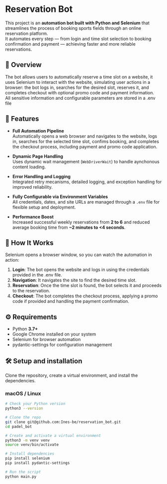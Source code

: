 # Reservation Bot

This project is an **automation bot built with Python and Selenium** that streamlines the process of booking sports fields through an online reservation platform.  
It automates every step — from login and time slot selection to booking confirmation and payment — achieving faster and more reliable reservations.

## 🤖 Overview
The bot allows users to automatically reserve a time slot on a website, it uses Selenium to interact with the website, simulating user actions in a browser: the bot logs in, searches for the desired slot, reserves it, and completes checkout with optional promo code and payment information.  
All sensitive information and configurable parameters are stored in a .env file

## 🚀 Features
- **Full Automation Pipeline**  
Automatically opens a web browser and navigates to the website, logs in, searches for the selected time slot, confims booking, and completes the checkout process, including payment and promo code application.

- **Dynamic Page Handling**  
Uses dynamic wait management (`WebDriverWait`) to handle aynchonous content loading.

- **Error Handling and Logging**  
Integrated retry mecanisms, detailed logging, and exception handling for improved reliability.

- **Fully Configurable via Environment Variables**  
All credentials, dates, and site URLs are managed through a `.env` file for flexible setup and deployment.

- **Performance Boost**  
  Increased successful weekly reservations from **2 to 6** and reduced average booking time from **~2 minutes to <4 seconds**.

## 🧠 How It Works
Selenium opens a browser window, so you can watch the automation in action:
1. **Login**:
The bot opens the website and logs in using the credentials provided in the .env file.
2. **Navigation**:
It navigates the site to find the desired time slot.
3. **Reservation**:
Once the time slot is found, the bot selects it and proceeds to the reservation.
4. **Checkout**:
The bot completes the checkout process, applying a promo code if provided and handling the payment confirmation.

## ⚙️ Requirements
- Python **3.7+**
- Google Chrome installed on your system
- Selenium for browser automation
- pydantic-settings for configuration management

## 🛠️ Setup and installation

Clone the repository, create a virtual environment, and install the dependencies.

### macOS / Linux

```bash
# Check your Python version
python3 --version

# Clone the repo
git clone git@github.com:Ines-be/reservation_bot.git
cd padel_bot

# Create and activate a virtual environment
python3 -m venv venv
source venv/bin/activate

# Install dependencies
pip install selenium
pip install pydantic-settings

# Run the script
python main.py
